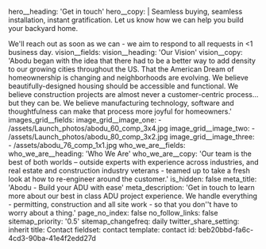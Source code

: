 hero__heading: 'Get in touch'
hero__copy: |
  Seamless buying, seamless installation, instant gratification. Let us know how we can help you build your backyard home. 
  
  We'll reach out as soon as we can - we aim to respond to all requests in <1 business day.
vision__fields:
  vision__heading: 'Our Vision'
  vision__copy: 'Abodu began with the idea that there had to be a better way to add density to our growing cities throughout the US. That the American Dream of homeownership is changing and neighborhoods are evolving. We believe beautifully-designed housing should be accessible and functional. We believe construction projects are almost never a customer-centric process… but they can be. We believe manufacturing technology, software and thoughtfulness can make that process more joyful for homeowners.'
images_grid__fields:
  image_grid__image_one:
    - /assets/Launch_photos/abodu_60_comp_3x4.jpg
  image_grid__image_two:
    - /assets/Launch_photos/abodu_80_comp_3x2.jpg
  image_grid__image_three:
    - /assets/abodu_76_comp_1x1.jpg
who_we_are__fields:
  who_we_are__heading: 'Who We Are'
  who_we_are__copy: 'Our team is the best of both worlds – outside experts with experience across industries, and real estate and construction industry veterans - teamed up to take a fresh look at how to re-engineer around the customer.'
is_hidden: false
meta_title: 'Abodu - Build your ADU with ease'
meta_description: 'Get in touch to learn more about our best in class ADU project experience. We handle everything - permitting, construction and all site work - so that you don''t have to worry about a thing.'
page_no_index: false
no_follow_links: false
sitemap_priority: '0.5'
sitemap_changefreq: daily
twitter_share_setting: inherit
title: Contact
fieldset: contact
template: contact
id: beb20bbd-fa6c-4cd3-90ba-41e4f2edd27d
